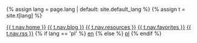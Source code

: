 {% assign lang = page.lang | default: site.default_lang %}
{% assign t = site.t[lang] %}

<div class="navbar">
  <a href="/{{ lang }}/">{{ t.nav.home }}</a>
  <a href="/{{ lang }}/blog/">{{ t.nav.blog }}</a>
  <a href="/{{ lang }}/resources/">{{ t.nav.resources }}</a>
  <a href="/{{ lang }}/favorites/">{{ t.nav.favorites }}</a>
  <a href="/feed.xml">{{ t.nav.rss }}</a>
  
  <!-- Language switcher -->
  <span>
    {% if lang == 'pl' %}
      <a href="/en{{ page.url | remove: '/pl' }}">en</a>
    {% else %}
      <a href="/pl{{ page.url | remove: '/en' }}">pl</a>
    {% endif %}
  </span>
</div>
